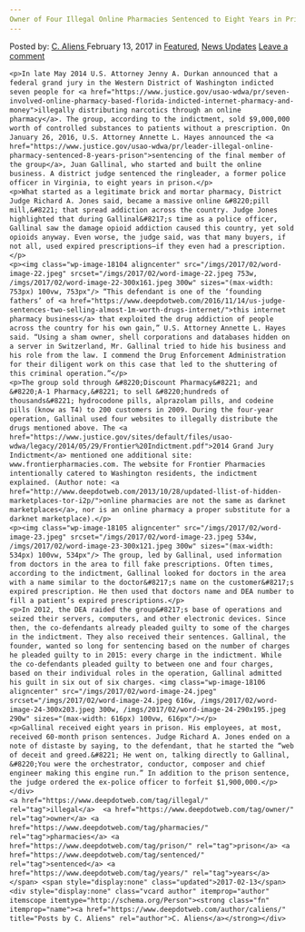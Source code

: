 ```yaml
---
Owner of Four Illegal Online Pharmacies Sentenced to Eight Years in Prison
---
```

<article class="post-listing post-18099 post type-post status-publish format-standard has-post-thumbnail hentry  tag-illegal tag-owner tag-pharmacies tag-prison tag-sentenced tag-years">
    <div class="post-inner">
        <span>Posted by: <a href="https://www.deepdotweb.com/author/caliens/" title="">C. Aliens </a></span>
    <span>February 13, 2017</span>
    <span>in <a href="https://www.deepdotweb.com/category/deepdot-news/" rel="category tag">Featured</a>, <a href="https://www.deepdotweb.com/category/news-updates/" rel="category tag">News Updates</a></span>
    <span><a href="https://www.deepdotweb.com/2017/02/13/owner-four-illegal-online-pharmacies-sentenced-eight-years-prison/#respond">Leave a comment</a></span>
    </p>
    <div class="clear"></div>
    
    <p>In late May 2014 U.S. Attorney Jenny A. Durkan announced that a federal grand jury in the Western District of Washington indicted seven people for <a href="https://www.justice.gov/usao-wdwa/pr/seven-involved-online-pharmacy-based-florida-indicted-internet-pharmacy-and-money">illegally distributing narcotics through an online pharmacy</a>. The group, according to the indictment, sold $9,000,000 worth of controlled substances to patients without a prescription. On January 26, 2016, U.S. Attorney Annette L. Hayes announced the <a href="https://www.justice.gov/usao-wdwa/pr/leader-illegal-online-pharmacy-sentenced-8-years-prison">sentencing of the final member of the group</a>, Juan Gallinal, who started and built the online business. A district judge sentenced the ringleader, a former police officer in Virginia, to eight years in prison.</p>
    <p>What started as a legitimate brick and mortar pharmacy, District Judge Richard A. Jones said, became a massive online &#8220;pill mill,&#8221; that spread addiction across the country. Judge Jones highlighted that during Gallinal&#8217;s time as a police officer, Gallinal saw the damage opioid addiction caused this country, yet sold opioids anyway. Even worse, the judge said, was that many buyers, if not all, used expired prescriptions—if they even had a prescription.</p>
    <p><img class="wp-image-18104 aligncenter" src="/imgs/2017/02/word-image-22.jpeg" srcset="/imgs/2017/02/word-image-22.jpeg 753w, /imgs/2017/02/word-image-22-300x161.jpeg 300w" sizes="(max-width: 753px) 100vw, 753px"/> “This defendant is one of the ‘founding fathers’ of <a href="https://www.deepdotweb.com/2016/11/14/us-judge-sentences-two-selling-almost-1m-worth-drugs-internet/">this internet pharmacy business</a> that exploited the drug addiction of people across the country for his own gain,” U.S. Attorney Annette L. Hayes said. “Using a sham owner, shell corporations and databases hidden on a server in Switzerland, Mr. Gallinal tried to hide his business and his role from the law. I commend the Drug Enforcement Administration for their diligent work on this case that led to the shuttering of this criminal operation.”</p>
    <p>The group sold through &#8220;Discount Pharmacy&#8221; and &#8220;A-1 Pharmacy,&#8221; to sell &#8220;hundreds of thousands&#8221; hydrocodone pills, alprazolam pills, and codeine pills (know as T4) to 200 customers in 2009. During the four-year operation, Gallinal used four websites to illegally distribute the drugs mentioned above. The <a href="https://www.justice.gov/sites/default/files/usao-wdwa/legacy/2014/05/29/Frontier%20Indictment.pdf">2014 Grand Jury Indictment</a> mentioned one additional site: www.frontierpharmacies.com. The website for Frontier Pharmacies intentionally catered to Washington residents, the indictment explained. (Author note: <a href="http://www.deepdotweb.com/2013/10/28/updated-llist-of-hidden-marketplaces-tor-i2p/">online pharmacies are not the same as darknet marketplaces</a>, nor is an online pharmacy a proper substitute for a darknet marketplace).</p>
    <p><img class="wp-image-18105 aligncenter" src="/imgs/2017/02/word-image-23.jpeg" srcset="/imgs/2017/02/word-image-23.jpeg 534w, /imgs/2017/02/word-image-23-300x121.jpeg 300w" sizes="(max-width: 534px) 100vw, 534px"/> The group, led by Gallinal, used information from doctors in the area to fill fake prescriptions. Often times, according to the indictment, Gallinal looked for doctors in the area with a name similar to the doctor&#8217;s name on the customer&#8217;s expired prescription. He then used that doctors name and DEA number to fill a patient’s expired prescriptions.</p>
    <p>In 2012, the DEA raided the group&#8217;s base of operations and seized their servers, computers, and other electronic devices. Since then, the co-defendants already pleaded guilty to some of the charges in the indictment. They also received their sentences. Gallinal, the founder, wanted so long for sentencing based on the number of charges he pleaded guilty to in 2015: every charge in the indictment. While the co-defendants pleaded guilty to between one and four charges, based on their individual roles in the operation, Gallinal admitted his guilt in six out of six charges. <img class="wp-image-18106 aligncenter" src="/imgs/2017/02/word-image-24.jpeg" srcset="/imgs/2017/02/word-image-24.jpeg 616w, /imgs/2017/02/word-image-24-300x203.jpeg 300w, /imgs/2017/02/word-image-24-290x195.jpeg 290w" sizes="(max-width: 616px) 100vw, 616px"/></p>
    <p>Gallinal received eight years in prison. His employees, at most, received 60-month prison sentences. Judge Richard A. Jones ended on a note of distaste by saying, to the defendant, that he started the “web of deceit and greed.&#8221; He went on, talking directly to Gallinal, &#8220;You were the orchestrator, conductor, composer and chief engineer making this engine run.” In addition to the prison sentence, the judge ordered the ex-police officer to forfeit $1,900,000.</p>
    </div>
    <a href="https://www.deepdotweb.com/tag/illegal/" rel="tag">illegal</a>  <a href="https://www.deepdotweb.com/tag/owner/" rel="tag">owner</a> <a href="https://www.deepdotweb.com/tag/pharmacies/" rel="tag">pharmacies</a> <a href="https://www.deepdotweb.com/tag/prison/" rel="tag">prison</a> <a href="https://www.deepdotweb.com/tag/sentenced/" rel="tag">sentenced</a> <a href="https://www.deepdotweb.com/tag/years/" rel="tag">years</a></span> <span style="display:none" class="updated">2017-02-13</span>
    <div style="display:none" class="vcard author" itemprop="author" itemscope itemtype="http://schema.org/Person"><strong class="fn" itemprop="name"><a href="https://www.deepdotweb.com/author/caliens/" title="Posts by C. Aliens" rel="author">C. Aliens</a></strong></div>
    
